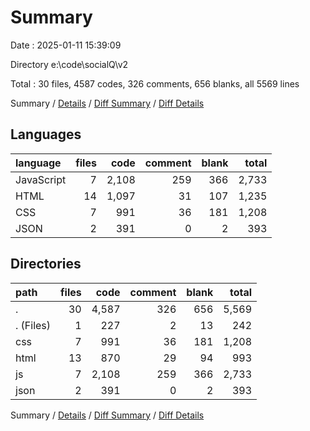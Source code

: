 # Summary

Date : 2025-01-11 15:39:09

Directory e:\\code\\socialQ\\v2

Total : 30 files,  4587 codes, 326 comments, 656 blanks, all 5569 lines

Summary / [Details](details.md) / [Diff Summary](diff.md) / [Diff Details](diff-details.md)

## Languages
| language | files | code | comment | blank | total |
| :--- | ---: | ---: | ---: | ---: | ---: |
| JavaScript | 7 | 2,108 | 259 | 366 | 2,733 |
| HTML | 14 | 1,097 | 31 | 107 | 1,235 |
| CSS | 7 | 991 | 36 | 181 | 1,208 |
| JSON | 2 | 391 | 0 | 2 | 393 |

## Directories
| path | files | code | comment | blank | total |
| :--- | ---: | ---: | ---: | ---: | ---: |
| . | 30 | 4,587 | 326 | 656 | 5,569 |
| . (Files) | 1 | 227 | 2 | 13 | 242 |
| css | 7 | 991 | 36 | 181 | 1,208 |
| html | 13 | 870 | 29 | 94 | 993 |
| js | 7 | 2,108 | 259 | 366 | 2,733 |
| json | 2 | 391 | 0 | 2 | 393 |

Summary / [Details](details.md) / [Diff Summary](diff.md) / [Diff Details](diff-details.md)
